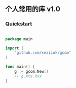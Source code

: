 ## 个人常用的库 v1.0

### Quickstart

```Go

package main

import (
	"github.com/seaiiok/gcom"
)

func main() {
	g := gcom.New()
	// g.Xxx.Xxx
}

